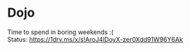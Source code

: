 # Dojo
Time to spend in boring weekends :(
<br/>
Status: https://1drv.ms/x/s!AroJ4lDoyX-zer0Xdd91W96Y6Ak
